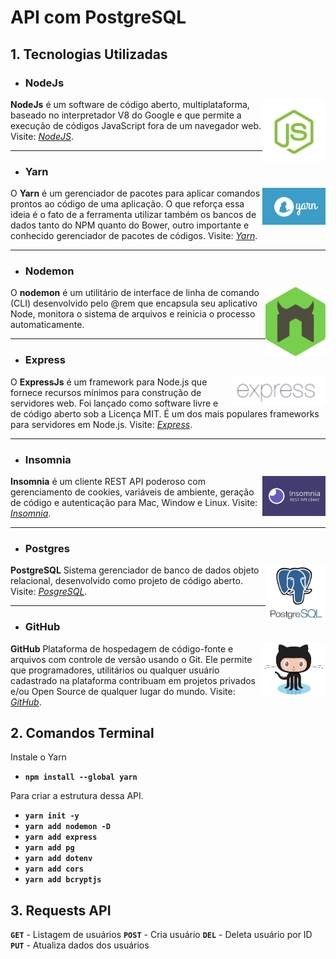 # API com PostgreSQL

## 1. Tecnologias Utilizadas
- ### NodeJs
<img alt="Logo" align="right" width="20%" src="/src/img/node.png"  >

**NodeJs** é um software de código aberto, multiplataforma, baseado no interpretador V8 do Google e que permite a execução de códigos JavaScript fora de um navegador web.
Visite: *[NodeJS](https://https://nodejs.org/en/)*.

---
- ### Yarn
<img alt="Logo" align="right" width="20%"  src="/src/img/yarn.png" width="150"> 

O **Yarn** é um gerenciador de pacotes para aplicar comandos prontos ao código de uma aplicação. 
O que reforça essa ideia é o fato de a ferramenta utilizar também os bancos de dados tanto do NPM quanto do Bower, outro importante e conhecido gerenciador de pacotes de códigos. Visite: *[Yarn](https://yarnpkg.com/)*.

---
- ### Nodemon
<img alt="Logo" align="right" width="19%" src="/src/img/nodemon.png" width="150">

O **nodemon** é um utilitário de interface de linha de comando (CLI) desenvolvido pelo @rem que encapsula seu aplicativo Node, monitora o sistema de arquivos e reinicia o processo automaticamente.

---

- ### Express
<img alt="Logo" align="right" width="30%"  src="/src/img/express.png" width="150"> 

O **ExpressJs** é um framework para Node.js que fornece recursos mínimos para construção de servidores web. Foi lançado como software livre e de código aberto sob a Licença MIT. É um dos mais populares frameworks para servidores em Node.js.
Visite: *[Express](https://expressjs.com/pt-br/)*.

---

- ### Insomnia
<img alt="Logo" align="right" width="20%" src="/src/img/insomnia.jpg" width="150"> 

**Insomnia** é um cliente REST API poderoso com gerenciamento de cookies, variáveis ​​de ambiente, geração de código e autenticação para Mac, Window e Linux.
Visite: *[Insomnia](https://insomnia.rest/download)*.

---
- ### Postgres
<img alt="Logo" align="right" width="19%" src="/src/img/postgresql.png" width="150">

**PostgreSQL** Sistema gerenciador de banco de dados objeto relacional, desenvolvido como projeto de código aberto.
Visite: *[PosgreSQL](https://www.postgresql.org/)*.

---
- ### GitHub
<img alt="Logo" align="right" width="20%" src="/src/img/git.png" width="150"> 

**GitHub** Plataforma de hospedagem de código-fonte e arquivos com controle de versão usando o Git. Ele permite que programadores, utilitários ou qualquer usuário cadastrado na plataforma contribuam em projetos privados e/ou Open Source de qualquer lugar do mundo.
Visite: *[GitHub](https://github.com/)*.

## 2. Comandos Terminal
Instale o Yarn
- **`npm install --global yarn`**

Para criar a estrutura dessa API. 
- **`yarn init -y`**
- **`yarn add nodemon -D`**
- **`yarn add express`**
- **`yarn add pg`**
- **`yarn add dotenv`**
- **`yarn add cors`**
- **`yarn add bcryptjs`**

## 3. Requests API
**`GET`** - Listagem de usuários
**`POST`** - Cria usuário
**`DEL`** - Deleta usuário por ID
**`PUT`** - Atualiza dados dos usuários